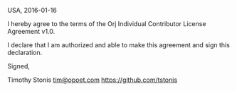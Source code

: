 USA, 2016-01-16

I hereby agree to the terms of the Orj Individual Contributor License
Agreement v1.0.

I declare that I am authorized and able to make this agreement and sign this
declaration.

Signed,

Timothy Stonis tim@opoet.com https://github.com/tstonis

